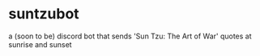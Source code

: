 # suntzubot
a (soon to be) discord bot that sends 'Sun Tzu: The Art of War' quotes at sunrise and sunset
